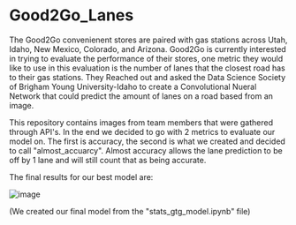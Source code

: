 # Good2Go_Lanes

The Good2Go convenienent stores are paired with gas stations across Utah, Idaho, New Mexico, Colorado, and Arizona. Good2Go is currently interested in trying to evaluate the performance of their stores, one metric they would like to use in this evaluation is the number of lanes that the closest road has to their gas stations. They Reached out and asked the Data Science Society of Brigham Young University-Idaho to create a Convolutional Nueral Network that could predict the amount of lanes on a road based from an image. 

This repository contains images from team members that were gathered through API's. In the end we decided to go with 2 metrics to evaluate our model on. The first is accuracy, the second is what we created and decided to call "almost_accuarcy". Almost accuracy allows the lane prediction to be off by 1 lane and will still count that as being accurate. 

The final results for our best model are: 

![image](https://user-images.githubusercontent.com/56085629/126804583-d549848a-0354-4964-97ed-581a1228ffe1.png)

(We created our final model from the "stats_gtg_model.ipynb" file)
